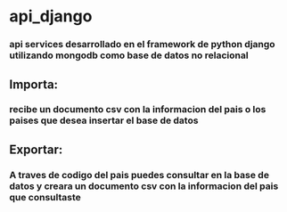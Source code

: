 # api_django

### api services desarrollado en el framework de python django utilizando mongodb como base de datos no relacional
## Importa:
  ### recibe un documento csv con la informacion del pais o los paises que desea insertar el base de datos
## Exportar:
  ### A traves de codigo del pais puedes consultar en la base de datos y creara un documento csv con la informacion del pais que consultaste
